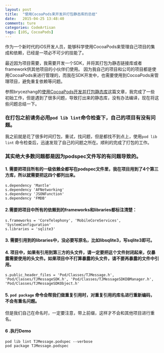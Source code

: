```yaml
---
layout: post  
title:  "使用CocoaPods来开发并打包静态库的总结"  
date:   2015-04-25 13:48:40  
comments: ture
categories: CodeArtisan  
tags: [iOS, CocoaPods]  
---
```


作为一个新时代的iOS开发人员，能够科学使用CocoaPods来管理自己项目的集成和依赖，已经是一项必不可少的技能了。

最近因为项目需要，我需要开发一个SDK，并将其打包为静态链接库或者framework供其他项目的小伙伴们使用。
因为我自己的项目和公司的项目都是使用CocoaPods来进行管理的，而我在SDK开发中，也需要使用到CocoaPods来管理项目，避免重复依赖等问题。

参照brycezhang的[使用CocoaPods开发并打包静态库](http://www.cnblogs.com/brycezhang/p/4117180.html)这篇文章，我完成了一些初始工作，但是遇到了很多问题，导致打出来的静态库，没有办法编译，现在将这些问题总结一下。

### 在打包之前请务必用`pod lib lint`命令检查下，自己的项目有没有问题。    
我之前就是花了很多时间打包，重试，找问题，但是都找不到点上，使用`pod lib lint` 命令检查后，迅速发现了自己的问题之所在。顺利的完成了打包的工作。    

### 其实绝大多数问题都是因为podspec文件写的有问题导致的。 

#### 1. 需要把项目所有的一级依赖全都写在podspec文件里，我在项目用到了4个第三方库，所以就需要把这四个都列出来。   

	s.dependency 'Mantle'
	s.dependency 'AFNetworking'
	s.dependency 'JSONFunction'
	s.dependency 'FMDB'

#### 2.需要把项目中所有的依赖到的frameworks和libraries都标注清楚：

	s.frameworks = 'CoreTelephony', 'MobileCoreServices', 'SystemConfiguration'
	s.libraries = 'sqlite3'

#### 3. 需要引用到的libraries中，没必要写原名，比如libsqlite3，写sqlite3即可。

#### 4. 项目中，如果有引用到第三方的头文件，请一定要把这个文件封闭起来，仅暴露需要使用的头文件。如果项目中不打算暴露的头文件，请不要再暴露的文件中引用。

	s.public_header_files = 'Pod/Classes/TJMessage.h', 'Pod/Classes/TJMessageSDK.h', 'Pod/Classes/TJMessageSDKDBManager.h', 'Pod/Classes/TJMessageSDKObject.h'


#### 5. `pod package` 命令会帮我们做重复引用时，对重复引用的库名进行重新编码，不会有重名问题。
但是我们自己在命名时，一定要注意，带上前缀，这样才不会和其他项目进行重名。    

#### 6 .执行Demo   

	pod lib lint TJMessage.podspec --verbose
	pod package TJMessage.podspec    
